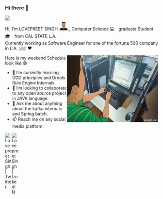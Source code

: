 ### Hi there 👋 
![](https://visitor-badge.glitch.me/badge?page_id=loveshah751.loveshah751)<br/>
Hi, I'm LOVEPREET SINGH <a href= "https://github.com/loveshah751" ><img alt="ProfileImg" src="https://github.com/loveshah751/loveshah751/blob/main/bitbucket.png" width="30" height="30" /> </a>, Computer Science :computer:&emsp;graduate Student :mortar_board:&emsp;from CAL STATE L.A. <br/>
Currently working as Software Engineer for one of the fortune 500 company in L.A. :us: :heart:

  <img align="right" alt="GIF" src="https://github.com/loveshah751/loveshah751/blob/main/dev.gif" width="300" height="220" />
  
Here is my weekend Schedule look like :sweat_smile:

- 🌱 I’m currently learning DDD principles and Drools Rule Engine Internals.
- 👯 I’m looking to collaborate to any open source project in JAVA language.
- 💬 Ask me about anything about the kafka internals and Spring batch.
- 📫 Reach me on any social media platform.
<a href="https://twitter.com/loveThind5">
  <img align="left" alt="Lovepreet Singh | Twitter" width="22px" src="https://raw.githubusercontent.com/peterthehan/peterthehan/master/assets/twitter.svg" />
</a>
<a href="https://www.linkedin.com/in/singh751/">
  <img align="left" alt="Lovepreet Singh | LinkedIN" width="22px" src="https://raw.githubusercontent.com/peterthehan/peterthehan/master/assets/linkedin.svg" />
</a>

